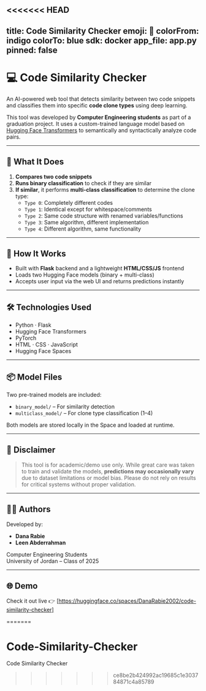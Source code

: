 <<<<<<< HEAD
---
title: Code Similarity Checker
emoji: 🧠
colorFrom: indigo
colorTo: blue
sdk: docker
app_file: app.py
pinned: false
---

# 💻 Code Similarity Checker

An AI-powered web tool that detects similarity between two code snippets and classifies them into specific **code clone types** using deep learning.

This tool was developed by **Computer Engineering students** as part of a graduation project. It uses a custom-trained language model based on [Hugging Face Transformers](https://huggingface.co/transformers/) to semantically and syntactically analyze code pairs.

---

## 🧠 What It Does

1. **Compares two code snippets**
2. **Runs binary classification** to check if they are similar
3. **If similar**, it performs **multi-class classification** to determine the clone type:
   - `Type 0`: Completely different codes
   - `Type 1`: Identical except for whitespace/comments
   - `Type 2`: Same code structure with renamed variables/functions
   - `Type 3`: Same algorithm, different implementation
   - `Type 4`: Different algorithm, same functionality

---

## 🚀 How It Works

- Built with **Flask** backend and a lightweight **HTML/CSS/JS** frontend
- Loads two Hugging Face models (binary + multi-class)
- Accepts user input via the web UI and returns predictions instantly

---

## 🛠️ Technologies Used

- Python · Flask
- Hugging Face Transformers
- PyTorch
- HTML · CSS · JavaScript
- Hugging Face Spaces

---

## 📦 Model Files

Two pre-trained models are included:
- `binary_model/` – For similarity detection
- `multiclass_model/` – For clone type classification (1–4)

Both models are stored locally in the Space and loaded at runtime.

---

## 📝 Disclaimer

> This tool is for academic/demo use only. While great care was taken to train and validate the models, **predictions may occasionally vary** due to dataset limitations or model bias. Please do not rely on results for critical systems without proper validation.

---

## 🧑‍🎓 Authors

Developed by:
- **Dana Rabie**  
- **Leen Abderrahman**  

Computer Engineering Students  
University of Jordan – Class of 2025

---

## 🌐 Demo

Check it out live 👉 [https://huggingface.co/spaces/DanaRabie2002/code-similarity-checker]
<!-- Force refresh for Hugging Face deployment -->

=======
# Code-Similarity-Checker
 Code Similarity Checker
>>>>>>> ce8be2b424992ac19685c1e303784871c4a85789
